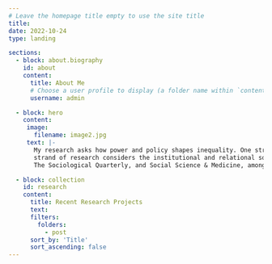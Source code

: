 ```yaml
---
# Leave the homepage title empty to use the site title
title:
date: 2022-10-24
type: landing

sections:
  - block: about.biography
    id: about
    content:
      title: About Me
      # Choose a user profile to display (a folder name within `content/authors/`)
      username: admin

  - block: hero
    content:
     image:
       filename: image2.jpg
     text: |-
       My research asks how power and policy shapes inequality. One strand of research focuses on labor market inequality and the returns to worker power. Another   
       strand of research considers the institutional and relational sources of disparities in financial markets. My published work has appeared in Rural Sociology,
       The Sociological Quarterly, and Social Science & Medicine, among other outlets.

  - block: collection
    id: research
    content:
      title: Recent Research Projects
      text:
      filters:
        folders:
          - post
      sort_by: 'Title'
      sort_ascending: false
---
```

